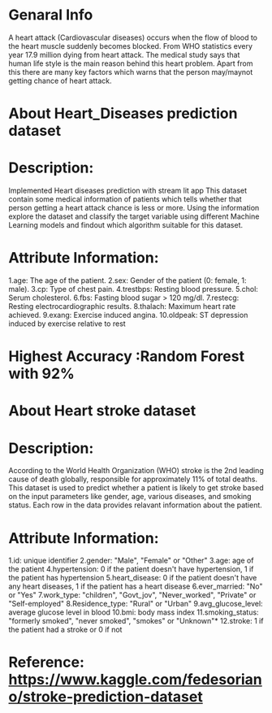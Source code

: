 # Genaral Info
A heart attack (Cardiovascular diseases) occurs when the flow of blood to the heart muscle suddenly becomes blocked. From WHO statistics every year 17.9 million dying from heart attack. The medical study says that human life style is the main reason behind this heart problem. Apart from this there are many key factors which warns that the person may/maynot getting chance of heart attack.

# About Heart_Diseases prediction dataset
# Description:
Implemented Heart diseases prediction with stream lit app
This dataset contain some medical information of patients which tells whether that person getting a heart attack chance is less or more. Using the information explore the dataset and classify the target variable using different Machine Learning models and findout which algorithm suitable for this dataset.
# Attribute Information:
1.age: The age of the patient.
2.sex: Gender of the patient (0: female, 1: male).
3.cp: Type of chest pain.
4.trestbps: Resting blood pressure.
5.chol: Serum cholesterol.
6.fbs: Fasting blood sugar > 120 mg/dl.
7.restecg: Resting electrocardiographic results.
8.thalach: Maximum heart rate achieved.
9.exang: Exercise induced angina.
10.oldpeak: ST depression induced by exercise relative to rest

# Highest Accuracy :Random Forest with 92% 


# About Heart stroke dataset
# Description:
According to the World Health Organization (WHO) stroke is the 2nd leading cause of death globally, responsible for approximately 11% of total deaths. This dataset is used to predict whether a patient is likely to get stroke based on the input parameters like gender, age, various diseases, and smoking status. Each row in the data provides relavant information about the patient.
 
# Attribute Information:
1.id: unique identifier
2.gender: "Male", "Female" or "Other"
3.age: age of the patient
4.hypertension: 0 if the patient doesn't have hypertension, 1 if the patient has hypertension
5.heart_disease: 0 if the patient doesn't have any heart diseases, 1 if the patient has a heart disease
6.ever_married: "No" or "Yes"
7.work_type: "children", "Govt_jov", "Never_worked", "Private" or "Self-employed"
8.Residence_type: "Rural" or "Urban"
9.avg_glucose_level: average glucose level in blood
10.bmi: body mass index
11.smoking_status: "formerly smoked", "never smoked", "smokes" or "Unknown"*
12.stroke: 1 if the patient had a stroke or 0 if not

# Reference: https://www.kaggle.com/fedesoriano/stroke-prediction-dataset
